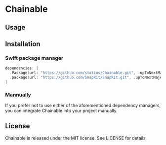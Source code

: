 # Chainable

## Usage

## Installation

### Swift package manager

```swift
dependencies: [
  .Package(url: "https://github.com/statios/Chainable.git", .upToNextMajor(from: "1.0.3")),
  .package(url: "https://github.com/SnapKit/SnapKit.git", .upToNextMajor(from: "5.0.1"))
]
```

### Mannually

If you prefer not to use either of the aforementioned dependency managers, you can integrate Chainable into your project manually.

## License

Chainable is released under the MIT license. See LICENSE for details.
